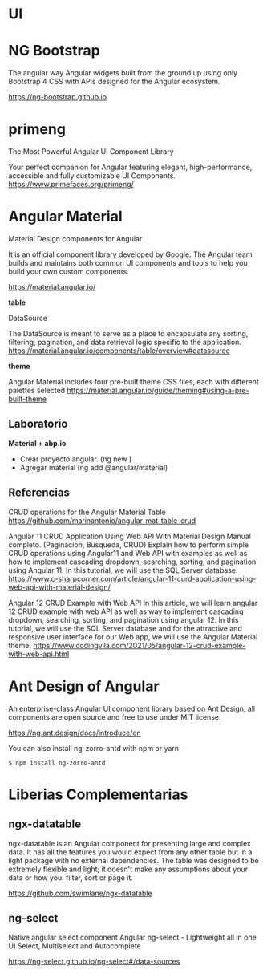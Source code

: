 # UI

# NG Bootstrap 

The angular way
Angular widgets built from the ground up using only Bootstrap 4 CSS with APIs designed for the Angular ecosystem. 

https://ng-bootstrap.github.io

# primeng

The Most Powerful Angular UI Component Library

Your perfect companion for Angular featuring elegant, high-performance, accessible and fully customizable UI Components.
https://www.primefaces.org/primeng/



# Angular Material

Material Design components for Angular

It is an official component library developed by Google. The Angular team builds and maintains both common UI components and tools to help you build your own custom components.

https://material.angular.io/

**table**

DataSource

The DataSource is meant to serve as a place to encapsulate any sorting, filtering, pagination, and data retrieval logic specific to the application.
https://material.angular.io/components/table/overview#datasource


**theme**

Angular Material includes four pre-built theme CSS files, each with different palettes selected
https://material.angular.io/guide/theming#using-a-pre-built-theme


## Laboratorio

**Material + abp.io**

- Crear proyecto angular. (ng new <Nombre-Aplicacion>)
- Agregar material (ng add @angular/material)


## Referencias

 CRUD operations for the Angular Material Table 
https://github.com/marinantonio/angular-mat-table-crud

Angular 11 CRUD Application Using Web API With Material Design
Manual completo. (Paginacion, Busqueda, CRUD)
Explain how to perform simple CRUD operations using Angular11 and Web API with examples as well as how to implement cascading dropdown, searching, sorting, and pagination using Angular 11. In this tutorial, we will use the SQL Server database. 
https://www.c-sharpcorner.com/article/angular-11-curd-application-using-web-api-with-material-design/

Angular 12 CRUD Example with Web API 
In this article, we will learn angular 12 CRUD example with web API as well as way to implement cascading dropdown, searching, sorting, and pagination using angular 12. In this tutorial, we will use the SQL Server database and for the attractive and responsive user interface for our Web app, we will use the Angular Material theme. 
https://www.codingvila.com/2021/05/angular-12-crud-example-with-web-api.html

# Ant Design of Angular

An enterprise-class Angular UI component library based on Ant Design, all components are open source and free to use under MIT license.

https://ng.ant.design/docs/introduce/en


You can also install ng-zorro-antd with npm or yarn

```
$ npm install ng-zorro-antd
```

# Liberias Complementarias

## ngx-datatable

ngx-datatable is an Angular component for presenting large and complex data. It has all the features you would expect from any other table but in a light package with no external dependencies. The table was designed to be extremely flexible and light; it doesn't make any assumptions about your data or how you: filter, sort or page it.

https://github.com/swimlane/ngx-datatable

## ng-select

Native angular select component 
Angular ng-select - Lightweight all in one UI Select, Multiselect and Autocomplete

https://ng-select.github.io/ng-select#/data-sources
